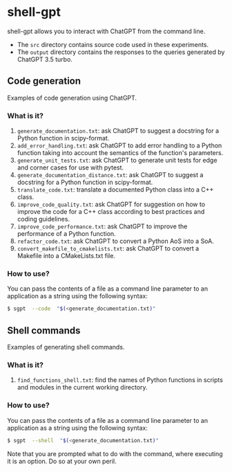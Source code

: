# shell-gpt

shell-gpt allows you to interact with ChatGPT from the command line.

  * The `src` directory contains source code used in these experiments.
  * The `output` directory contains the responses to the queries generated
    by ChatGPT 3.5 turbo.


## Code generation

Examples of code generation using ChatGPT.


### What is it?

1. `generate_documentation.txt`: ask ChatGPT to suggest a docstring
   for a Python function in scipy-format.
1. `add_error_handling.txt`: ask ChatGPT to add error handling to
   a Python function taking into account the semantics of the
   function's parameters.
1. `generate_unit_tests.txt`: ask ChatGPT to generate unit tests
   for edge and corner cases for use with pytest.
1. `generate_documentation_distance.txt`: ask ChatGPT to suggest a
   docstring for a Python function in scipy-format.
1. `translate_code.txt`: translate a documented Python class into a
   C++ class.
1. `improve_code_quality.txt`: ask ChatGPT for suggestion on how to improve
   the code for a C++ class according to best practices and coding
   guidelines.
1. `improve_code_performance.txt`: ask ChatGPT to improve the performance
   of a Python function.
1. `refactor_code.txt`: ask ChatGPT to convert a Python AoS into a SoA.
1. `convert_makefile_to_cmakelists.txt`: ask ChatGPT to convert a Makefile
   into a CMakeLists.txt file.

### How to use?

You can pass the contents of a file as a command line parameter to
an application as a string using the following syntax:
```bash
$ sgpt  --code  "$(<generate_documentation.txt)"
```


## Shell commands

Examples of generating shell commands.


### What is it?

1. `find_functions_shell.txt`: find the names of Python functions
   in scripts and modules in the current working directory.


### How to use?

You can pass the contents of a file as a command line parameter to
an application as a string using the following syntax:
```bash
$ sgpt  --shell  "$(<generate_documentation.txt)"
```
Note that you are prompted what to do with the command, where executing
it is an option.  Do so at your own peril.
